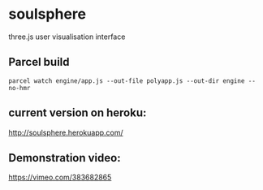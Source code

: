# soulsphere
three.js user visualisation interface 

## Parcel build 
``
parcel watch engine/app.js --out-file polyapp.js --out-dir engine --no-hmr
``

## current version on heroku:
http://soulsphere.herokuapp.com/

## Demonstration video:
https://vimeo.com/383682865